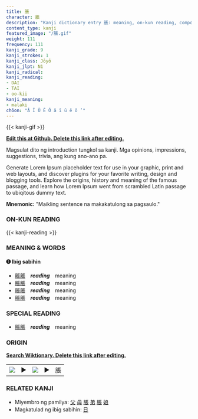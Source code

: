```yaml
---
title: 脹
character: 脹
description: "Kanji dictionary entry 脹: meaning, on-kun reading, compounds, origin, related kanji"
content_type: kanji
featured_image: "/脹.gif"
weight: 111
frequency: 111
kanji_grade: 9
kanji_strokes: 1
kanji_class: Jōyō
kanji_jlpt: N1
kanji_radical: 
kanji_reading: 
- DAI
- TAI
- oo-kii
kanji_meaning:
- malaki
chōon: "Ā Ī Ū Ē Ō ā ī ū ē ō ’"
---
```

[//]: # (Don't edit the line below. Kanji animated GIF code is automatically generated.)
{{< kanji-gif >}}

[//]: # (Edit below this line.)

**[Edit this at Github. Delete this link after editing.](https://github.com/tim0g/tim/tree/main/content/kanji/脹/index.md)**

Magsulat dito ng introduction tungkol sa kanji. Mga opinions, impressions, suggestions, trivia, ang kung ano-ano pa.

Generate Lorem Ipsum placeholder text for use in your graphic, print and web layouts, and discover plugins for your favorite writing, design and blogging tools. Explore the origins, history and meaning of the famous passage, and learn how Lorem Ipsum went from scrambled Latin passage to ubiqitous dummy text.
 
**Mnemonic:** "Maikling sentence na makakatulong sa pagsaulo."

### ON-KUN READING

[//]: # (Don't edit the line below. ON-KUN READING code is automatically generated.)
{{< kanji-reading >}}

### MEANING & WORDS

#### ➊ **Ibig sabihin**
  - [脹](../脹)[脹](../脹)　***reading***　meaning
  - [脹](../脹)[脹](../脹)　***reading***　meaning
  - [脹](../脹)[脹](../脹)　***reading***　meaning
  - [脹](../脹)[脹](../脹)　***reading***　meaning

### SPECIAL READING
  - [脹](../脹)[脹](../脹)　***reading***　meaning

### ORIGIN

**[Search Wiktionary. Delete this link after editing.](https://wiktionary.org/wiki/脹)**
<table class="kanji-table"><tr><td>
<img src="60px-脹-bronze.svg.png">
</td><td>▶</td><td>
<img src="60px-脹-oracle.svg.png">
</td><td>▶</td>
<td class="kanji-origin">脹</td>
</tr></table>

### RELATED KANJI
- Miyembro ng pamilya: [父](../父) [母](../母) [脹](../脹) [弟](../弟) [脹](../脹) [娘](../娘)
- Magkatulad ng ibig sabihin: [日](../日)
